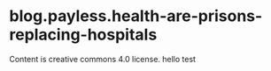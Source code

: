 # blog.payless.health-are-prisons-replacing-hospitals
Content is creative commons 4.0 license.
hello test 
